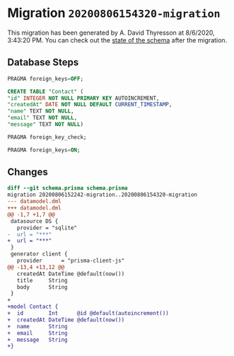 # Migration `20200806154320-migration`

This migration has been generated by A. David Thyresson at 8/6/2020, 3:43:20 PM.
You can check out the [state of the schema](./schema.prisma) after the migration.

## Database Steps

```sql
PRAGMA foreign_keys=OFF;

CREATE TABLE "Contact" (
"id" INTEGER NOT NULL PRIMARY KEY AUTOINCREMENT,
"createdAt" DATE NOT NULL DEFAULT CURRENT_TIMESTAMP,
"name" TEXT NOT NULL,
"email" TEXT NOT NULL,
"message" TEXT NOT NULL)

PRAGMA foreign_key_check;

PRAGMA foreign_keys=ON;
```

## Changes

```diff
diff --git schema.prisma schema.prisma
migration 20200806152242-migration..20200806154320-migration
--- datamodel.dml
+++ datamodel.dml
@@ -1,7 +1,7 @@
 datasource DS {
   provider = "sqlite"
-  url = "***"
+  url = "***"
 }
 generator client {
   provider      = "prisma-client-js"
@@ -13,4 +13,12 @@
   createdAt DateTime @default(now())
   title     String
   body      String
 }
+
+model Contact {
+  id        Int      @id @default(autoincrement())
+  createdAt DateTime @default(now())
+  name      String
+  email     String
+  message   String
+}
```


